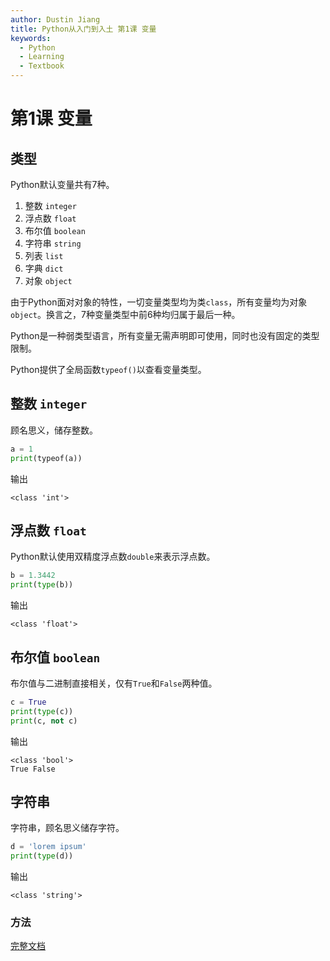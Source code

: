 ```yaml
---
author: Dustin Jiang
title: Python从入门到入土 第1课 变量
keywords:
  - Python
  - Learning
  - Textbook
---
```

# 第1课 变量

## 类型

Python默认变量共有7种。

1. 整数 `integer`
2. 浮点数 `float`
3. 布尔值 `boolean`
4. 字符串 `string`
5. 列表 `list`
6. 字典 `dict`
7. 对象 `object`

由于Python面对对象的特性，一切变量类型均为类`class`，所有变量均为对象`object`。换言之，7种变量类型中前6种均归属于最后一种。

Python是一种弱类型语言，所有变量无需声明即可使用，同时也没有固定的类型限制。

Python提供了全局函数`typeof()`以查看变量类型。

## 整数 `integer`

顾名思义，储存整数。

```python
a = 1
print(typeof(a))
```

输出

```
<class 'int'>
```

## 浮点数 `float`

Python默认使用双精度浮点数`double`来表示浮点数。

```python
b = 1.3442
print(type(b))
```

输出

```
<class 'float'>
```

## 布尔值 `boolean`

布尔值与二进制直接相关，仅有`True`和`False`两种值。

```python
c = True
print(type(c))
print(c, not c)
```

输出

```
<class 'bool'>
True False
```

## 字符串

字符串，顾名思义储存字符。

```python
d = 'lorem ipsum'
print(type(d))
```

输出

```
<class 'string'>
```

### 方法

[完整文档](https://docs.python.org/3/library/string.html)


